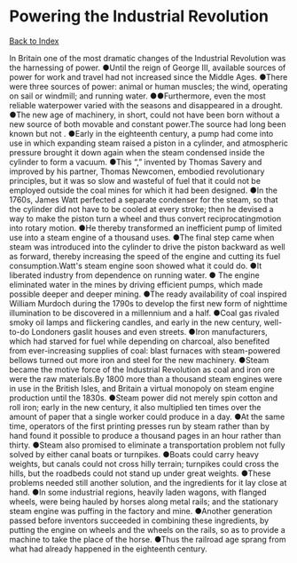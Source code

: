 # Powering the Industrial Revolution
[Back to Index](https://github.com/windows10010/tpoExtractor/blob/master/README.md)

In Britain one of the most dramatic changes of the Industrial Revolution was the harnessing of power. ●Until the reign of George Ⅲ, available sources of power for work and travel had not increased since the Middle Ages. ●There were three sources of power: animal or human muscles; the wind, operating on sail or windmill; and running water. ●●Furthermore, even the most reliable waterpower varied with the seasons and disappeared in a drought. ●The new age of machinery, in short, could not have been born without a new source of both movable and constant power.The source had long been known but not . ●Early in the eighteenth century, a pump had come into use in which expanding steam raised a piston in a cylinder, and atmospheric pressure brought it down again when the steam condensed inside the cylinder to form a vacuum. ●This “,” invented by Thomas Savery and improved by his partner, Thomas Newcomen, embodied revolutionary principles, but it was so slow and wasteful of fuel that it could not be employed outside the coal mines for which it had been designed. ●In the 1760s, James Watt perfected a separate condenser for the steam, so that the cylinder did not have to be cooled at every stroke; then he devised a way to make the piston turn a wheel and thus convert reciprocatingmotion into rotary motion. ●He thereby transformed an inefficient pump of limited use into a steam engine of a thousand uses. ●The final step came when steam was introduced into the cylinder to drive the piston backward as well as forward, thereby increasing the speed of the engine and cutting its fuel consumption.Watt's steam engine soon showed what it could do. ●It liberated industry from dependence on running water.
● The engine eliminated water in the mines by driving efficient pumps, which made possible deeper and deeper mining.
●The ready availability of coal inspired William Murdoch during the 1790s to develop the first new form of nighttime illumination to be discovered in a millennium and a half. ●Coal gas rivaled smoky oil lamps and flickering candles, and early in the new century, well-to-do Londoners gaslit houses and even streets. ●Iron manufacturers, 
 which had starved for fuel while depending on charcoal, also benefited from ever-increasing supplies of coal: blast furnaces with steam-powered bellows turned out more iron and 
 steel for the new machinery. ●Steam became the motive force of the Industrial Revolution as coal and iron ore were the raw materials.By 1800 more than a thousand steam engines were in use in the British Isles, and Britain a virtual monopoly on steam engine production until the 1830s. ●Steam power did not merely spin cotton and roll iron; early in the new century, it also multiplied ten times over the amount of paper that a single worker could produce in a day. ●At the same time, operators of the first printing presses run by steam rather than by hand found it possible to produce a thousand pages in an hour rather than thirty. ●Steam also promised to eliminate a transportation problem not fully solved by either canal boats or turnpikes. ●Boats could carry heavy weights, but canals could not cross hilly terrain; turnpikes could cross the hills, but the roadbeds could not stand up under great weights. ●These problems needed still another solution, and the ingredients for it lay close at hand. ●In some industrial regions, heavily laden wagons, with flanged wheels, were being hauled by horses along metal rails; and the stationary steam engine was puffing in the factory and mine. ●Another generation passed before inventors succeeded in combining these ingredients, by putting the engine on wheels and the wheels on the rails, so as to provide a machine to take the place of the horse. ●Thus the railroad age sprang from what had already happened in the eighteenth century.